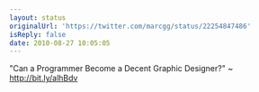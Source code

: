 ```yaml
---
layout: status
originalUrl: 'https://twitter.com/marcgg/status/22254847486'
isReply: false
date: 2010-08-27 10:05:05
---
```


"Can a Programmer Become a Decent Graphic Designer?" ~ http://bit.ly/alhBdv
